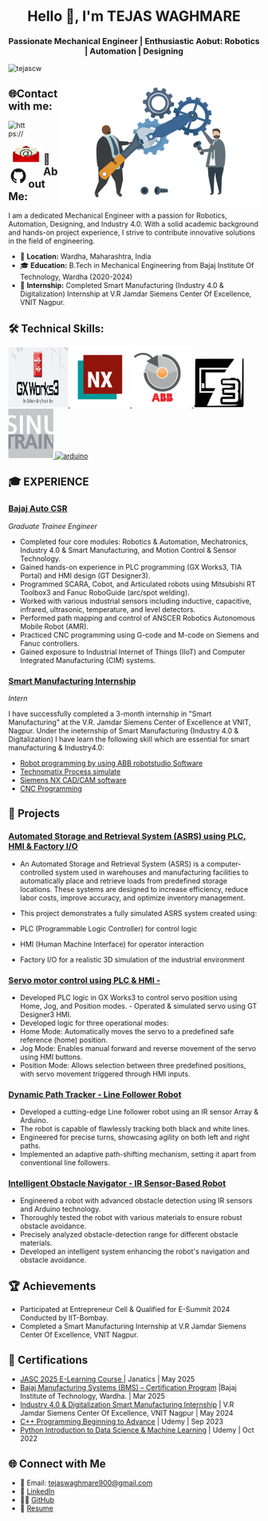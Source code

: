 <h1 align="center">Hello 👋, I'm TEJAS WAGHMARE</h1> 
<h3 align="center">Passionate Mechanical Engineer | Enthusiastic Aobut: Robotics | Automation | Designing  </h3>
<p align="left"> <img src="https://komarev.com/ghpvc/?username=tejascw&label=Profile%20views&color=0e75b6&style=flat" alt="tejascw" /> </p> 

<img align="right" alt="coding" width="400" src="https://github.com/tejascw/Asset-/blob/main/mechanical%20engineer.gif">

## 🌐Contact with me: 
<p align="left">
<a href="https://www.linkedin.com/in/tejaswaghmare/" target="blank"><img align="left" src="https://raw.githubusercontent.com/rahuldkjain/github-profile-readme-generator/master/src/images/icons/Social/linked-in-alt.svg" alt="https://www.linkedin.com/in/tejaswaghmare/" height=40" width="40" /></a> <a href="mailto:tejaswaghmare2106@gmail.com" target="blank"><img align="left" src="https://github.com/tejascw/Asset-/blob/main/mail%20logo.svg" alt="" height="50" width="70" /></a> <a href="https://github.com/tejascw?tab=repositories" target="blank"><img align="left" src="https://github.com/tejascw/Asset-/blob/main/github%20logo.svg" alt="" height="40" width="40" /></a> </p><br><br>

## 💫 About Me:

I am a dedicated Mechanical Engineer with a passion for Robotics, Automation, Designing, and Industry 4.0. With a solid academic background and hands-on project experience, I strive to contribute innovative solutions in the field of engineering.

- 📍 **Location:** Wardha, Maharashtra, India
- 🎓 **Education:** B.Tech in Mechanical Engineering from Bajaj Institute Of Technology, Wardha (2020-2024)
- 🏫 **Internship:** Completed Smart Manufacturing (Industry 4.0 & Digitalization) Internship at V.R Jamdar Siemens Center Of Excellence, VNIT Nagpur.

## 🛠️ Technical Skills:
<p align="left"> <a href="https://www.ptc.com/en/products/creo" target="_blank" rel="noreferrer"> <img src="https://github.com/tejascw/Asset-/blob/main/GX_Works_3_V1-Phan_mem_lap_trinh_Mitsubishi_Software.svg" alt="Creo" width="120" height="120"/> </a> <a href="https://plm.sw.siemens.com/en-US/nx/" target="_blank" rel="noreferrer"> <img src="https://github.com/tejascw/Asset-/blob/main/NX-Logo.svg" alt="NX CAD/CAM" width="120" height="120"/> </a> <a href="https://new.abb.com/products/robotics/robotstudio" target="_blank" rel="noreferrer"> <img src="https://github.com/tejascw/Asset-/blob/main/ABB_RobotStudio.svg" alt="ABB_RobotStudio" width="120" height="120"/> </a>  <a href="" target="_blank" rel="noreferrer"> <img src="https://github.com/tejascw/Asset-/blob/main/Gt-Designer3.svg" alt="GT DESIGNER3" width="100" height="100"/> </a>  <a href="https://xcelerator.siemens.com/global/en/industries/machinebuilding/machine-tools/cnc4you/sinutrain-uebersicht.html" target="_blank" rel="noreferrer"> <img src="https://github.com/tejascw/Asset-/blob/main/SinuTrain_logo.svg" alt="SinuTrain" width="90" height="100"/> </a>
 <a href="https://www.arduino.cc/" target="_blank" rel="noreferrer"> <img src="https://cdn.worldvectorlogo.com/logos/arduino-1.svg" alt="arduino" width="100" height="100"/> </a> </p>


## 🎓 EXPERIENCE
### [Bajaj Auto CSR ]()
_Graduate Trainee Engineer_
- Completed four core modules: Robotics & Automation, Mechatronics, Industry 4.0 & Smart Manufacturing, and Motion Control & Sensor Technology.
- Gained hands-on experience in PLC programming (GX Works3, TIA Portal) and HMI design (GT Designer3).
- Programmed SCARA, Cobot, and Articulated robots using Mitsubishi RT Toolbox3 and Fanuc RoboGuide (arc/spot welding).
- Worked with various industrial sensors including inductive, capacitive, infrared, ultrasonic, temperature, and level detectors.
- Performed path mapping and control of ANSCER Robotics Autonomous Mobile Robot (AMR).
- Practiced CNC programming using G-code and M-code on Siemens and Fanuc controllers.
- Gained exposure to Industrial Internet of Things (IIoT) and Computer Integrated Manufacturing (CIM) systems.

### [Smart Manufacturing Internship](https://github.com/tejascw/INTERNSHIP)
_Intern_

I have successfully completed a 3-month internship in "Smart Manufacturing" at the V.R. Jamdar Siemens Center of Excellence at VNIT, Nagpur. Under the ineternship of Smart Manufacturing (Industry 4.0 & Digitalization) I have learn the following skill which are essential for smart manufacturing & Industry4.0:
- [Robot programming by using ABB robotstudio Software](https://github.com/tejascw/ABB-RobotStudio/blob/main/README.md)
- [Technomatix Process simulate](https://github.com/tejascw/Tecnomatix)
- [Siemens NX CAD/CAM software](https://github.com/tejascw/Siemens-NX-CAD-CAM/blob/main/README.md)
- [CNC Programming](https://github.com/tejascw/CNC-Programming-SinuTrain-software-)
 
## 🚀 Projects
### [Automated Storage and Retrieval System (ASRS) using PLC, HMI & Factory I/O](https://github.com/tejascw/Automated-Storage-and-Retrieval-System-ASRS-using-PLC-HMI-Factory-i-o)
- An Automated Storage and Retrieval System (ASRS) is a computer-controlled system used in warehouses and manufacturing facilities to automatically place and retrieve loads from predefined storage locations. These systems are designed to increase efficiency, reduce labor costs, improve accuracy, and optimize inventory management.

- This project demonstrates a fully simulated ASRS system created using:

- PLC (Programmable Logic Controller) for control logic
- HMI (Human Machine Interface) for operator interaction
- Factory I/O for a realistic 3D simulation of the industrial environment

### [Servo motor control using PLC & HMI -](https://github.com/tejascw/Servo-Motor-control_Project_Using_PLC-HMI)
- Developed PLC logic in GX Works3 to control servo position using Home, Jog, and Position modes.  - Operated & simulated servo using GT Designer3 HMI.
- Developed logic for three operational modes:
- Home Mode: Automatically moves the servo to a predefined safe reference (home) position.
- Jog Mode: Enables manual forward and reverse movement of the servo using HMI buttons.
- Position Mode: Allows selection between three predefined positions, with servo movement triggered through HMI inputs.



### [Dynamic Path Tracker - Line Follower Robot](https://github.com/tejascw/Dynamic_Path_racker_Line_Follower_Robot)
- Developed a cutting-edge Line follower robot using an IR sensor Array & Arduino.
- The robot is capable of flawlessly tracking both black and white lines.
- Engineered for precise turns, showcasing agility on both left and right paths.
- Implemented an adaptive path-shifting mechanism, setting it apart from conventional line followers.

### [Intelligent Obstacle Navigator - IR Sensor-Based Robot](https://github.com/tejascw/Intelligent_Obstacle_Navigator_IR_Sensor-Based_Robot)
- Engineered a robot with advanced obstacle detection using IR sensors and Arduino technology.
- Thoroughly tested the robot with various materials to ensure robust obstacle avoidance.
- Precisely analyzed obstacle-detection range for different obstacle materials.
- Developed an intelligent system enhancing the robot's navigation and obstacle avoidance.


## 🏆 Achievements
- Participated at Entrepreneur Cell & Qualified for E-Summit 2024 Conducted by IIT-Bombay.
- Completed a Smart Manufacturing Internship at V.R Jamdar Siemens Center Of Excellence, VNIT Nagpur.


## 📜 Certifications

- [JASC 2025 E-Learning Course ](https://github.com/tejascw/BEST-Internship/blob/main/Janatics%20certificate.jfif) | Janatics | May 2025
- [Bajaj Manufacturing Systems (BMS) – Certification Program](https://github.com/tejascw/BEST-Internship/blob/main/Tejas%20waghmare%20BMS%20Certification%20Program%20_%20English.pdf) |Bajaj Institute of Technology, Wardha. | Mar 2025
- [Industry 4.0 & Digitalization Smart Manufacturing Internship](https://github.com/tejascw/INTERNSHIP) | V.R Jamdar Siemens Center Of Excellence, VNIT Nagpur | May 2024
- [C++ Programming Beginning to Advance](https://github.com/tejascw/Certificates/blob/main/C%2B%2B_certificate.pdf) | Udemy | Sep 2023
- [Python Introduction to Data Science & Machine Learning](https://github.com/tejascw/Certificates/blob/main/python_udemy_cer.pdf) | Udemy | Oct 2022

## 🌐 Connect with Me
- 📧 Email: [tejaswaghmare900@gmail.com](mailto:tejaswaghmare900@gmail.com)
- 💼 [LinkedIn](https://www.linkedin.com/in/tejaswaghmare/)
- 🧑‍💻 [GitHub](https://github.com/tejascw)
- 📄 [Resume](https://github.com/tejascw/RESUME/blob/main/Tejas%20C.%20Waghmare%20Resume.pdf)


